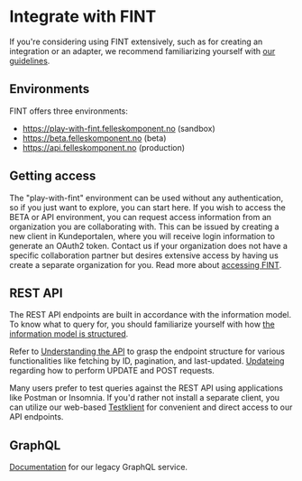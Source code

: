 # Integrate with FINT

If you're considering using FINT extensively, such as for creating an integration or an adapter, we recommend familiarizing yourself with [our guidelines](consumer/guidelines.md).

## Environments

FINT offers three environments:

* <https://play-with-fint.felleskomponent.no> (sandbox)
* <https://beta.felleskomponent.no> (beta)
* <https://api.felleskomponent.no> (production)

## Getting access
The "play-with-fint" environment can be used without any authentication, so if you just want to explore, you can start here. If you wish to access the BETA or API environment, you can request access information from an organization you are collaborating with. This can be issued by creating a new client in Kundeportalen, where you will receive login information to generate an OAuth2 token. Contact us if your organization does not have a specific collaboration partner but desires extensive access by having us create a separate organization for you. Read more about [accessing FINT](consumer/access.md). 

## REST API

The REST API endpoints are built in accordance with the information model. To know what to query for, you should familiarize yourself with how [the information model is structured]().

Refer to [Understanding the API](consumer/api-endpoints.md) to grasp the endpoint structure for various functionalities like fetching by ID, pagination, and last-updated. [Updateing](consumer/updating.md) regarding how to perform UPDATE and POST requests. 

Many users prefer to test queries against the REST API using applications like Postman or Insomnia. If you'd rather not install a separate client, you can utilize our web-based [Testklient](consumer/testklient.md) for convenient and direct access to our API endpoints.

## GraphQL

[Documentation](consumer/graphql.md) for our legacy GraphQL service.

